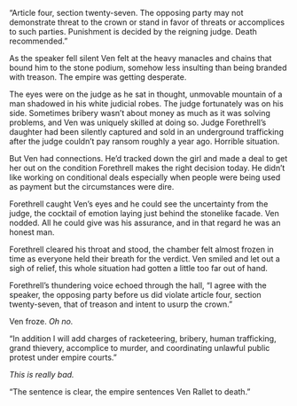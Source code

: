 “Article four, section twenty-seven. The opposing party may not demonstrate threat to the crown or stand in favor of threats or accomplices to such parties. Punishment is decided by the reigning judge. Death recommended.”

As the speaker fell silent Ven felt at the heavy manacles and chains that bound him to the stone podium, somehow less insulting than being branded with treason. The empire was getting desperate.

The eyes were on the judge as he sat in thought, unmovable mountain of a man shadowed in his white judicial robes. The judge fortunately was on his side. Sometimes bribery wasn’t about money as much as it was solving problems, and Ven was uniquely skilled at doing so. Judge Forethrell’s daughter had been silently captured and sold in an underground trafficking after the judge couldn’t pay ransom roughly a year ago. Horrible situation. 

But Ven had connections. He’d tracked down the girl and made a deal to get her out on the condition Forethrell makes the right decision today. He didn’t like working on conditional deals especially when people were being used as payment but the circumstances were dire.

Forethrell caught Ven’s eyes and he could see the uncertainty from the judge, the cocktail of emotion laying just behind the stonelike facade. Ven nodded. All he could give was his assurance, and in that regard he was an honest man. 

Forethrell cleared his throat and stood, the chamber felt almost frozen in time as everyone held their breath for the verdict. Ven smiled and let out a sigh of relief, this whole situation had gotten a little too far out of hand.

Forethrell’s thundering voice echoed through the hall, “I agree with the speaker, the opposing party before us did violate article four, section twenty-seven, that of treason and intent to usurp the crown.”

Ven froze. *Oh no.*

“In addition I will add charges of racketeering, bribery, human trafficking, grand thievery, accomplice to murder, and coordinating unlawful public protest under empire courts.”

*This is really bad.*

“The sentence is clear, the empire sentences Ven Rallet to death.”